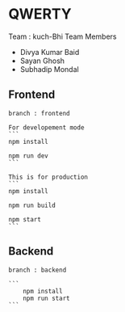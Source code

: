 # QWERTY

 Team : kuch-Bhi
 Team Members 
 -  Divya Kumar Baid
 - Sayan Ghosh
 - Subhadip Mondal

 ## Frontend

    branch : frontend

    For developement mode 
    ```
    npm install 

    npm run dev
    ```

    This is for production
    ```
    npm install

    npm run build

    npm start
    ```

## Backend

    branch : backend

    ```
        npm install
        npm run start
    ```